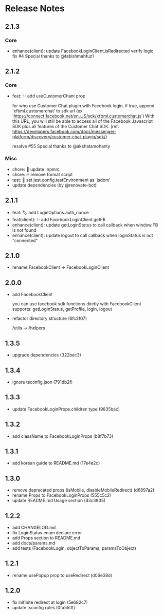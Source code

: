 <!-- markdownlint-disable MD024 MD034 MD033 -->

# Release Notes

## 2.1.3

### Core

- enhance(client): update FacebookLoginClient.isRedirected verify logic
  fix #4
  Special thanks to @tabishmahfuz1

## 2.1.2

### Core

- feat: :sparkles: add useCustomerChant prop

  for who use Customer Chat plugin with Facebook login.
  if true, append 'xfbml.customerchat' to sdk url (ex: 'https://connect.facebook.net/en_US/sdk/xfbml.customerchat.js')
  With this URL, you will still be able to access all of the Facebook Javascript SDK plus all features of the Customer Chat SDK.
  (ref: https://developers.facebook.com/docs/messenger-platform/discovery/customer-chat-plugin/sdk/)

  resolve #55
  Special thanks to @akshatamohanty

### Misc

- chore: 🔧 update .npmrc
- chore: 🔥 remove format script
- test: 🔧 set jest.config.testEnvironment as 'jsdom'
- update dependencies (by @renovate-bot)

## 2.1.1

- feat: :label: add LoginOptions.auth_nonce
- feat(client): :sparkles: add FacebookLoginClient.getFB
- enhance(client): update getLoginStatus to call callback when window.FB is not found
- enhance(client): update logout to call callback when loginStatus is not "connected"

## 2.1.0

- rename FacebookClient -> FacebookLoginClient

## 2.0.0

- add FacebookClient

  you can use facebook sdk functions diretly with FacebookClient <br>
  supports: getLoginStatus, getProfile, login, logout

- refactor directory structure (6fc3f07)

  /utils -> /helpers

## 1.3.5

- upgrade dependencies (322bec3)

## 1.3.4

- ignore tsconfig.json (791db2f)

## 1.3.3

- update FacebookLoginProps.children type (9835bac)

## 1.3.2

- add className to FacebookLoginProps (b8f7b73)

## 1.3.1

- add korean guide to README.md (17e4e2c)

## 1.3.0

- remove deprecated props (isMobile, disableMobileRedirect) (d6897a2)
- rename Props to FacebookLoginProps (555c5c2)
- update README.md Usage section (43c3835)

## 1.2.2

- add CHANGELOG.md
- fix LoginStatus enum declare error
- add Props section to README.md
- add docs/params.md
- add tests (FacebookLogin, objectToParams, paramsToObject)

## 1.2.1

- rename usePopup prop to useRedirect (d06e38d)

## 1.2.0

- fix inifinite redirect at login (5e682c7)
- update tsconfig rules (0fa550f)
